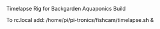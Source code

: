 Timelapse Rig for Backgarden Aquaponics Build

To rc.local add:
/home/pi/pi-tronics/fishcam/timelapse.sh &
